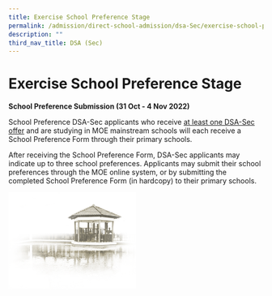 ```yaml
---
title: Exercise School Preference Stage
permalink: /admission/direct-school-admission/dsa-Sec/exercise-school-preference-stage/
description: ""
third_nav_title: DSA (Sec)
---
```

# **Exercise School Preference Stage**

**School Preference Submission (31 Oct - 4 Nov 2022)**

School Preference DSA-Sec applicants who receive <u>at least one DSA-Sec offer</u> and are studying in MOE mainstream schools will each receive a School Preference Form through their primary schools.

After receiving the School Preference Form, DSA-Sec applicants may indicate up to three school preferences. Applicants may submit their school preferences through the MOE online system, or by submitting the completed School Preference Form (in hardcopy) to their primary schools.

<img src="/images/pavilion.png" 
     style="width:50%">